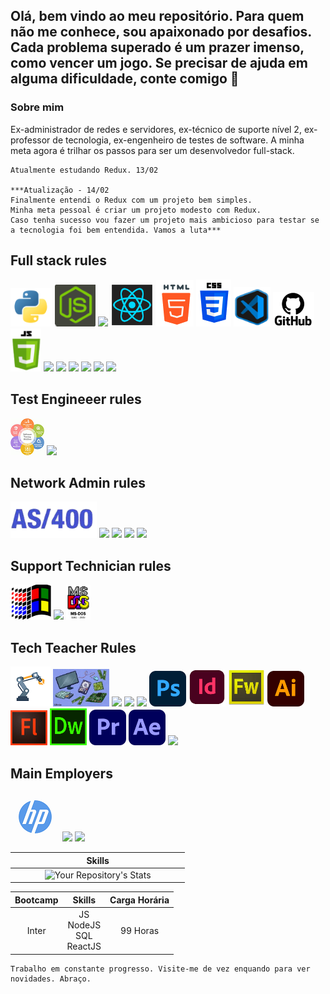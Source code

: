 <h2> Olá, bem vindo ao meu repositório. Para quem não me conhece, sou apaixonado por desafios. Cada problema superado é um prazer imenso, como vencer um jogo. Se precisar de ajuda em alguma dificuldade, conte comigo 🤙 </h2>

<h3> Sobre mim  </h3>

Ex-administrador de redes e servidores, ex-técnico de suporte nível 2, ex-professor de tecnologia, ex-engenheiro de testes de software. A minha meta agora é trilhar os passos para ser um desenvolvedor full-stack.<br />

```Atualmente
Atualmente estudando Redux. 13/02

***Atualização - 14/02
Finalmente entendi o Redux com um projeto bem simples.
Minha meta pessoal é criar um projeto modesto com Redux.
Caso tenha sucesso vou fazer um projeto mais ambicioso para testar se a tecnologia foi bem entendida. Vamos a luta***
```

## Full stack rules<br />
![Python](images/image-20211113122258724.png)
![NodeJS](images/image-20211113125026184.png)
<img src="https://encrypted-tbn0.gstatic.com/images?q=tbn:ANd9GcRrrHGe-GRedxM5chPDm6AplC0X2gHxvDg4hQ&usqp=CAU" width="85px">
<img src="https://github.com/AlessandroGeras/AlessandroGeras/blob/main/images/reactjs.png" width="69px">
![HTML](images/image-20211113125410000.png)
![CSS](images/image-20211113125511569.png)
<img src="https://github.com/AlessandroGeras/AlessandroGeras/blob/main/images/image-20211113130529335.png" width="59px">
![Github](images/image-20211113232623950.png)
<img src="https://github.com/AlessandroGeras/AlessandroGeras/blob/main/images/image-20211113234134511.png" width="49px">
<img src="https://encrypted-tbn0.gstatic.com/images?q=tbn:ANd9GcRpv6DDHRpfs9VM8CPl8KQkjjQ48BVPNMlRvQ&usqp=CAU" width="99px">
<img src="https://encrypted-tbn0.gstatic.com/images?q=tbn:ANd9GcQqqpzok9nuKWg8XunUpmlgr9dvGxqbWZ3Lfg&usqp=CAU" width="159px">
<img src="https://encrypted-tbn0.gstatic.com/images?q=tbn:ANd9GcTTQ9kJl-IL3viOoMuXVg8LcL-y-vGFY3pNzQ&usqp=CAU" width="129px">
<img src="https://i.ytimg.com/vi/r1Iygf-rRdE/maxresdefault.jpg" width="159px">
<img src="https://res.cloudinary.com/practicaldev/image/fetch/s--xNN3N2qj--/c_limit%2Cf_auto%2Cfl_progressive%2Cq_auto%2Cw_880/https://dev-to-uploads.s3.amazonaws.com/uploads/articles/lfeb29tti4oe0efwgu65.jpeg" width="209px">
<img src="https://quintagroup.com/services/web-design/responsive-website-design.png" width="159px">


## Test Engineeer rules<br />
![AS/400](images/test.png)
<img src="https://encrypted-tbn0.gstatic.com/images?q=tbn:ANd9GcQYXzLf6XO-50SPLY9vYYGv60OIlvwf_YLxjA&usqp=CAU" width="59px">

## Network Admin rules<br />
![AS/400](images/image-20211113214545596.png)
<img src="https://images-na.ssl-images-amazon.com/images/I/51wrfkuAg-L._SX397_BO1,204,203,200_.jpg" width="39px">
<img src="https://encrypted-tbn0.gstatic.com/images?q=tbn:ANd9GcTy2qffg7ARDlaUenP5Xwffriq2rDJxUd6SsuabUl0wW9W-GXlUwmS9lxve6f359IelNQ8&usqp=CAU" width="85px">
<img src="https://encrypted-tbn0.gstatic.com/images?q=tbn:ANd9GcQL6KhvfJrLNCnObHq9ikLKK2QLVJVSU5ypxw&usqp=CAU" width="175px">
<img src="https://piso.org.br/wordpress/wp-content/uploads/2017/11/itil.png" width="55px">

## Support Technician rules<br />
![Windows](images/image-20211113213944803.png)
<img src="https://encrypted-tbn0.gstatic.com/images?q=tbn:ANd9GcTJHkOjZlqnTcS52gvJkl2uHfzug2SjhREDvw&usqp=CAU" width="110">
<img src="https://github.com/AlessandroGeras/AlessandroGeras/blob/main/images/image-20211113213905917.png" width="39px">

## Tech Teacher Rules<br />
![Windows](images/ro.png)
<img src="https://github.com/AlessandroGeras/AlessandroGeras/blob/main/images/manutencao.jpeg" width="90px">
<img src="https://encrypted-tbn0.gstatic.com/images?q=tbn:ANd9GcR16D_IzjWs38RV67p33vKnU7MJ4rqsII6b0g&usqp=CAU" width="59px">
<img src="https://encrypted-tbn0.gstatic.com/images?q=tbn:ANd9GcSX4dE8nrbQwNZptX8nH6W9QtMzRLFVxl1uUg&usqp=CAU" width="99px">
<img src="https://encrypted-tbn0.gstatic.com/images?q=tbn:ANd9GcTxyqU7EUINulzWSRBmd5ESiuOMikKKlj0rgA&usqp=CAU" width="85px">
<img src="https://github.com/AlessandroGeras/AlessandroGeras/blob/main/images/photoshop.png" width="59px">
<img src="https://github.com/AlessandroGeras/AlessandroGeras/blob/main/images/indesign.png" width="59px">
<img src="https://github.com/AlessandroGeras/AlessandroGeras/blob/main/images/fireworks.jpeg" width="59px">
<img src="https://github.com/AlessandroGeras/AlessandroGeras/blob/main/images/illustrator.png" width="59px">
<img src="https://github.com/AlessandroGeras/AlessandroGeras/blob/main/images/flash.jpeg" width="59px">
<img src="https://github.com/AlessandroGeras/AlessandroGeras/blob/main/images/dw.png" width="59x">
<img src="https://github.com/AlessandroGeras/AlessandroGeras/blob/main/images/premiere.png" width="59x">
<img src="https://github.com/AlessandroGeras/AlessandroGeras/blob/main/images/aftereffects.png" width="59x">
<img src="https://encrypted-tbn0.gstatic.com/images?q=tbn:ANd9GcTJHkOjZlqnTcS52gvJkl2uHfzug2SjhREDvw&usqp=CAU" width="110">

## Main Employers<br />
![HP](images/hp1.png)
<img src="https://encrypted-tbn0.gstatic.com/images?q=tbn:ANd9GcS2up5dUHXjboKSvgMkFLM4iPt2W_S9FlMyrQ&usqp=CAU" width="89x">
<img src="https://encrypted-tbn0.gstatic.com/images?q=tbn:ANd9GcRBpqatqiwWmAUtEapEQy1-wCBoVIKrDdsmTg&usqp=CAU" width="67x">


| | **Skills**| |
| :---: |  :---: |  :---: |
|  &nbsp; &nbsp; &nbsp; &nbsp; &nbsp; | ![Your Repository's Stats](https://github-readme-stats.vercel.app/api/top-langs/?username=AlessandroGeras&theme=blue-green) |  &nbsp; &nbsp; &nbsp; &nbsp; &nbsp; |


|**Bootcamp** | **Skills**| **Carga Horária** |
| :---: |  :---: |  :---: |
|  Inter | JS <br />NodeJS <br /> SQL <br /> ReactJS|  99 Horas |

```Trabalho
Trabalho em constante progresso. Visite-me de vez enquando para ver novidades. Abraço.
```
